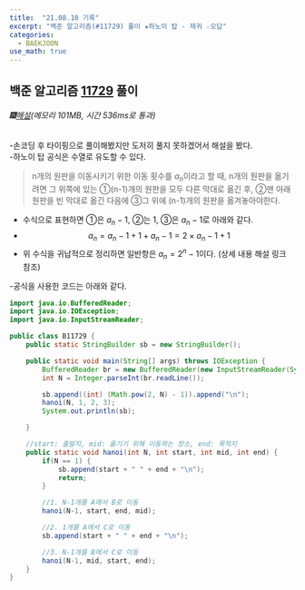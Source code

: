 ```yaml
---
title:  "21.08.10 기록"
excerpt: "백준 알고리즘(#11729) 풀이 ★하노이 탑 - 재귀 ☆오답"
categories:
  - BAEKJOON
use_math: true
---
```



## 백준 알고리즘 [11729](https://www.acmicpc.net/problem/11729) 풀이

###### 🎆[해설](https://st-lab.tistory.com/96)(메모리 101MB, 시간 536ms로 통과)<br/>
  -손코딩 후 타이핑으로 풀이해봤지만 도저히 풀지 못하겠어서 해설을 봤다.<br>
  -하노이 탑 공식은 수열로 유도할 수 있다.<br>
  > n개의 원판을 이동시키기 위한 이동 횟수를 $a_n$이라고 할 때, n개의 원판을 옮기려면 그 위쪽에 있는 ①(n-1)개의 원판을 모두 다른 막대로 옮긴 후, ②맨 아래 원판을 빈 막대로 옮긴 다음에 ③그 위에 (n-1)개의 원판을 옮겨놓아야한다.
  * 수식으로 표현하면 ①은 $a_n-1$, ②는 1, ③은 $a_n-1$로 아래와 같다.
  * $$a_n = a_n-1 + 1 + a_n-1 = 2 × a_n-1 + 1$$
  * 위 수식을 귀납적으로 정리하면 일반항은 $a_n = 2^n - 1$이다. (상세 내용 해설 링크 참조)

  -공식을 사용한 코드는 아래와 같다.<br>

```java
import java.io.BufferedReader;
import java.io.IOException;
import java.io.InputStreamReader;

public class B11729 {
    public static StringBuilder sb = new StringBuilder();

    public static void main(String[] args) throws IOException {
        BufferedReader br = new BufferedReader(new InputStreamReader(System.in));
        int N = Integer.parseInt(br.readLine());

        sb.append((int) (Math.pow(2, N) - 1)).append("\n");
        hanoi(N, 1, 2, 3);
        System.out.println(sb);

    }

    //start: 출발지, mid: 옮기기 위해 이동하는 장소, end: 목적지
    public static void hanoi(int N, int start, int mid, int end) {
        if(N == 1) {
            sb.append(start + " " + end + "\n");
            return;
        }

        //1. N-1개를 A에서 B로 이동
        hanoi(N-1, start, end, mid);

        //2. 1개를 A에서 C로 이동
        sb.append(start + " " + end + "\n");

        //3. N-1개를 B에서 C로 이동
        hanoi(N-1, mid, start, end);
    }
}
```
